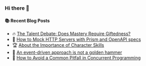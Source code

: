### Hi there 👋

<!--
**jorzel/jorzel** is a ✨ _special_ ✨ repository because its `README.md` (this file) appears on your GitHub profile.

Here are some ideas to get you started:

- 🔭 I’m currently working on ...
- 🌱 I’m currently learning ...
- 👯 I’m looking to collaborate on ...
- 🤔 I’m looking for help with ...
- 💬 Ask me about ...
- 📫 How to reach me: ...
- 😄 Pronouns: ...
- ⚡ Fun fact: ...
-->

#### :books: Recent Blog Posts
<!-- BLOGPOSTS:START -->
 - 🔥 [The Talent Debate: Does Mastery Require Giftedness?](https://medium.com/@orzel.jarek/the-talent-debate-does-mastery-require-giftedness-c019c57dca08?source=rss-607ede630b31------2)
 - 📰 [How to Mock HTTP Servers with Prism and OpenAPI specs](https://levelup.gitconnected.com/how-to-mock-http-servers-with-prism-and-openapi-specs-6c75aaf013fa?source=rss-607ede630b31------2)
 - 🏆 [About the Importance of Character Skills](https://medium.com/@orzel.jarek/about-the-importance-of-character-skills-b453b333cec7?source=rss-607ede630b31------2)
 - 🔘 [An event-driven approach is not a golden hammer](https://levelup.gitconnected.com/an-event-driven-approach-is-not-a-golden-hammer-b1b9265ec7d6?source=rss-607ede630b31------2)
 - 📰 [How to Avoid a Common Pitfall in Concurrent Programming](https://levelup.gitconnected.com/how-to-avoid-common-pitfalls-in-concurrent-programming-eb113c586111?source=rss-607ede630b31------2)<!-- BLOGPOSTS:END -->